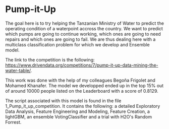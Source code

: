 # Pump-it-Up


The goal here is to try helping the Tanzanian Ministry of Water to predict the operating condition of a waterpoint accross the country. We want to predict which pumps are going to continue working, which ones are going to need repairs and which ones are going to fail. We are thus dealing here with a multiclass classification problem for which we develop and Ensemble model.

The link to the competition is the following: https://www.drivendata.org/competitions/7/pump-it-up-data-mining-the-water-table/.

This work was done with the help of my colleagues Begoña Frigolet and Mohamed Khanafer. The model we developped ended up in the top 15% out of around 10000 people listed on the Leaderboard with a score of 0.8129.

The script associated with this model is found in the file 1_Pump_it_up_competition. It contains the following: a detailed Exploratory Data Analysis, Feature Engineering and Modeling, Feature Creation, a lightGBM, an ensemble VotingClassifier and a trial with H2O's Random Forrest.
